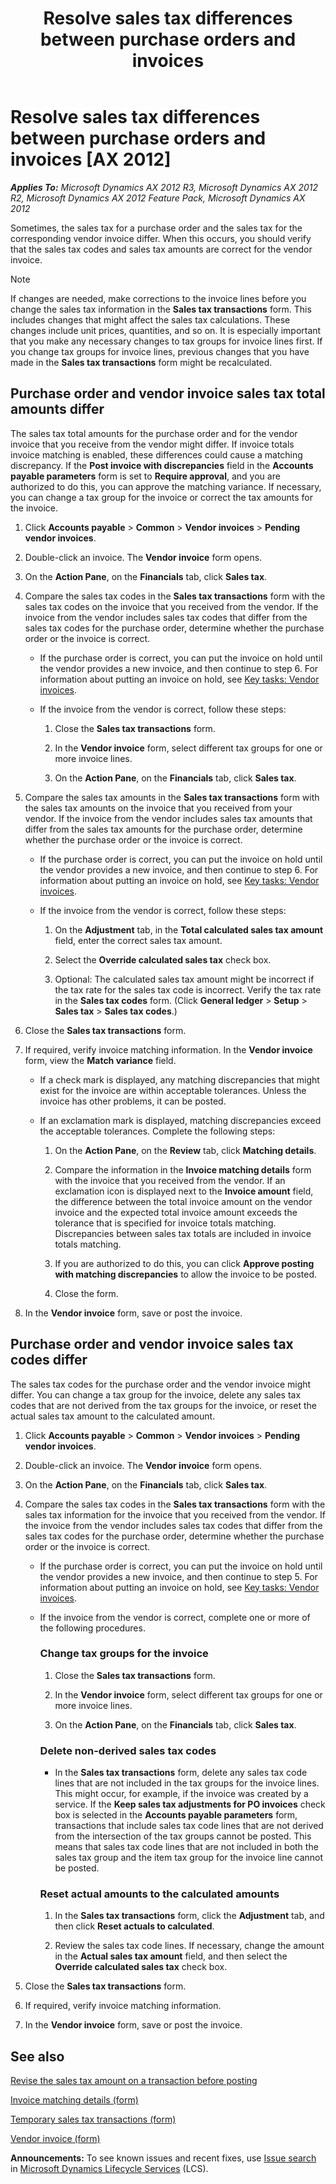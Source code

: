 ﻿---
title: Resolve sales tax differences between purchase orders and invoices
TOCTitle: Resolve sales tax differences between purchase orders and invoices
ms:assetid: 8a9bc094-482e-493d-addd-74418aa12693
ms:mtpsurl: https://technet.microsoft.com/en-us/library/Hh292600(v=AX.60)
ms:contentKeyID: 36655938
ms.date: 04/18/2014
mtps_version: v=AX.60
---

# Resolve sales tax differences between purchase orders and invoices [AX 2012]


_**Applies To:** Microsoft Dynamics AX 2012 R3, Microsoft Dynamics AX 2012 R2, Microsoft Dynamics AX 2012 Feature Pack, Microsoft Dynamics AX 2012_

Sometimes, the sales tax for a purchase order and the sales tax for the corresponding vendor invoice differ. When this occurs, you should verify that the sales tax codes and sales tax amounts are correct for the vendor invoice.


> [!NOTE]
> <P>If changes are needed, make corrections to the invoice lines before you change the sales tax information in the <STRONG>Sales tax transactions</STRONG> form. This includes changes that might affect the sales tax calculations. These changes include unit prices, quantities, and so on. It is especially important that you make any necessary changes to tax groups for invoice lines first. If you change tax groups for invoice lines, previous changes that you have made in the <STRONG>Sales tax transactions</STRONG> form might be recalculated.</P>



## Purchase order and vendor invoice sales tax total amounts differ

The sales tax total amounts for the purchase order and for the vendor invoice that you receive from the vendor might differ. If invoice totals invoice matching is enabled, these differences could cause a matching discrepancy. If the **Post invoice with discrepancies** field in the **Accounts payable parameters** form is set to **Require approval**, and you are authorized to do this, you can approve the matching variance. If necessary, you can change a tax group for the invoice or correct the tax amounts for the invoice.

1.  Click **Accounts payable** \> **Common** \> **Vendor invoices** \> **Pending vendor invoices**.

2.  Double-click an invoice. The **Vendor invoice** form opens.

3.  On the **Action Pane**, on the **Financials** tab, click **Sales tax**.

4.  Compare the sales tax codes in the **Sales tax transactions** form with the sales tax codes on the invoice that you received from the vendor. If the invoice from the vendor includes sales tax codes that differ from the sales tax codes for the purchase order, determine whether the purchase order or the invoice is correct.
    
      - If the purchase order is correct, you can put the invoice on hold until the vendor provides a new invoice, and then continue to step 6. For information about putting an invoice on hold, see [Key tasks: Vendor invoices](key-tasks-vendor-invoices.md).
    
      - If the invoice from the vendor is correct, follow these steps:
        
        1.  Close the **Sales tax transactions** form.
        
        2.  In the **Vendor invoice** form, select different tax groups for one or more invoice lines.
        
        3.  On the **Action Pane**, on the **Financials** tab, click **Sales tax**.

5.  Compare the sales tax amounts in the **Sales tax transactions** form with the sales tax amounts on the invoice that you received from your vendor. If the invoice from the vendor includes sales tax amounts that differ from the sales tax amounts for the purchase order, determine whether the purchase order or the invoice is correct.
    
      - If the purchase order is correct, you can put the invoice on hold until the vendor provides a new invoice, and then continue to step 6. For information about putting an invoice on hold, see [Key tasks: Vendor invoices](key-tasks-vendor-invoices.md).
    
      - If the invoice from the vendor is correct, follow these steps:
        
        1.  On the **Adjustment** tab, in the **Total calculated sales tax amount** field, enter the correct sales tax amount.
        
        2.  Select the **Override calculated sales tax** check box.
        
        3.  Optional: The calculated sales tax amount might be incorrect if the tax rate for the sales tax code is incorrect. Verify the tax rate in the **Sales tax codes** form. (Click **General ledger** \> **Setup** \> **Sales tax** \> **Sales tax codes**.)

6.  Close the **Sales tax transactions** form.

7.  If required, verify invoice matching information. In the **Vendor invoice** form, view the **Match variance** field.
    
      - If a check mark is displayed, any matching discrepancies that might exist for the invoice are within acceptable tolerances. Unless the invoice has other problems, it can be posted.
    
      - If an exclamation mark is displayed, matching discrepancies exceed the acceptable tolerances. Complete the following steps:
        
        1.  On the **Action Pane**, on the **Review** tab, click **Matching details**.
        
        2.  Compare the information in the **Invoice matching details** form with the invoice that you received from the vendor. If an exclamation icon is displayed next to the **Invoice amount** field, the difference between the total invoice amount on the vendor invoice and the expected total invoice amount exceeds the tolerance that is specified for invoice totals matching. Discrepancies between sales tax totals are included in invoice totals matching.
        
        3.  If you are authorized to do this, you can click **Approve posting with matching discrepancies** to allow the invoice to be posted.
        
        4.  Close the form.

8.  In the **Vendor invoice** form, save or post the invoice.

## Purchase order and vendor invoice sales tax codes differ

The sales tax codes for the purchase order and the vendor invoice might differ. You can change a tax group for the invoice, delete any sales tax codes that are not derived from the tax groups for the invoice, or reset the actual sales tax amount to the calculated amount.

1.  Click **Accounts payable** \> **Common** \> **Vendor invoices** \> **Pending vendor invoices**.

2.  Double-click an invoice. The **Vendor invoice** form opens.

3.  On the **Action Pane**, on the **Financials** tab, click **Sales tax**.

4.  Compare the sales tax codes in the **Sales tax transactions** form with the sales tax information for the invoice that you received from the vendor. If the invoice from the vendor includes sales tax codes that differ from the sales tax codes for the purchase order, determine whether the purchase order or the invoice is correct.
    
      - If the purchase order is correct, you can put the invoice on hold until the vendor provides a new invoice, and then continue to step 5. For information about putting an invoice on hold, see [Key tasks: Vendor invoices](key-tasks-vendor-invoices.md).
    
      - If the invoice from the vendor is correct, complete one or more of the following procedures.
        
        ### Change tax groups for the invoice
        
        1.  Close the **Sales tax transactions** form.
        
        2.  In the **Vendor invoice** form, select different tax groups for one or more invoice lines.
        
        3.  On the **Action Pane**, on the **Financials** tab, click **Sales tax**.
        
        ### Delete non-derived sales tax codes
        
          - In the **Sales tax transactions** form, delete any sales tax code lines that are not included in the tax groups for the invoice lines. This might occur, for example, if the invoice was created by a service. If the **Keep sales tax adjustments for PO invoices** check box is selected in the **Accounts payable parameters** form, transactions that include sales tax code lines that are not derived from the intersection of the tax groups cannot be posted. This means that sales tax code lines that are not included in both the sales tax group and the item tax group for the invoice line cannot be posted.
        
        ### Reset actual amounts to the calculated amounts
        
        1.  In the **Sales tax transactions** form, click the **Adjustment** tab, and then click **Reset actuals to calculated**.
        
        2.  Review the sales tax code lines. If necessary, change the amount in the **Actual sales tax amount** field, and then select the **Override calculated sales tax** check box.

5.  Close the **Sales tax transactions** form.

6.  If required, verify invoice matching information.

7.  In the **Vendor invoice** form, save or post the invoice.

## See also

[Revise the sales tax amount on a transaction before posting](revise-the-sales-tax-amount-on-a-transaction-before-posting.md)

[Invoice matching details (form)](https://technet.microsoft.com/en-us/library/hh209713\(v=ax.60\))

[Temporary sales tax transactions (form)](https://technet.microsoft.com/en-us/library/aa591455\(v=ax.60\))

[Vendor invoice (form)](https://technet.microsoft.com/en-us/library/hh209644\(v=ax.60\))

  
**Announcements:** To see known issues and recent fixes, use [Issue search](http://go.microsoft.com/fwlink/?linkid=389258) in [Microsoft Dynamics Lifecycle Services](http://go.microsoft.com/fwlink/?linkid=306505) (LCS).

